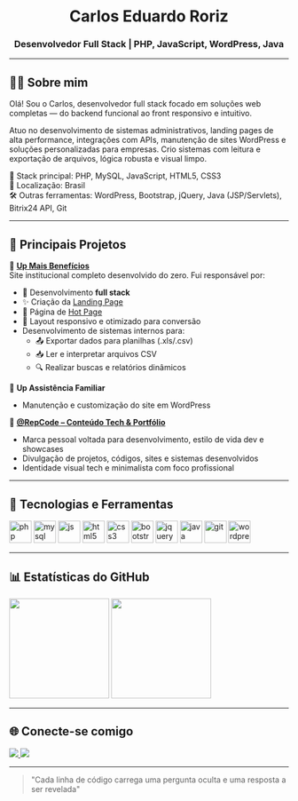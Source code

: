 <h1 align="center">Carlos Eduardo Roriz</h1>
<h3 align="center">Desenvolvedor Full Stack | PHP, JavaScript, WordPress, Java</h3>

---

## 👨‍💻 Sobre mim

Olá! Sou o Carlos, desenvolvedor full stack focado em soluções web completas — do backend funcional ao front responsivo e intuitivo.

Atuo no desenvolvimento de sistemas administrativos, landing pages de alta performance, integrações com APIs, manutenção de sites WordPress e soluções personalizadas para empresas. Crio sistemas com leitura e exportação de arquivos, lógica robusta e visual limpo.

🔧 Stack principal: PHP, MySQL, JavaScript, HTML5, CSS3  
📍 Localização: Brasil  
🛠️ Outras ferramentas: WordPress, Bootstrap, jQuery, Java (JSP/Servlets), Bitrix24 API, Git

---

## 🚀 Principais Projetos

🔹 **[Up Mais Benefícios](https://www.upmaisbeneficios.com.br)**  
Site institucional completo desenvolvido do zero. Fui responsável por:
- 🔧 Desenvolvimento **full stack**
- ✨ Criação da [Landing Page](https://www.upmaisbeneficios.com.br/cadastro)
- 📨 Página de [Hot Page](https://www.upmaisbeneficios.com.br/hot-page)
- 📱 Layout responsivo e otimizado para conversão
- Desenvolvimento de sistemas internos para:
  - 📤 Exportar dados para planilhas (.xls/.csv)
  - 📥 Ler e interpretar arquivos CSV
  - 🔍 Realizar buscas e relatórios dinâmicos

🔹 **Up Assistência Familiar**  
- Manutenção e customização do site em WordPress

  

🔹 **[@RepCode – Conteúdo Tech & Portfólio](https://instagram.com/repcode)**  
- Marca pessoal voltada para desenvolvimento, estilo de vida dev e showcases
- Divulgação de projetos, códigos, sites e sistemas desenvolvidos
- Identidade visual tech e minimalista com foco profissional

---

## 🧰 Tecnologias e Ferramentas

<p align="left">
  <img src="https://cdn.jsdelivr.net/gh/devicons/devicon/icons/php/php-original.svg" height="40" alt="php" />
  <img src="https://cdn.jsdelivr.net/gh/devicons/devicon/icons/mysql/mysql-original.svg" height="40" alt="mysql" />
  <img src="https://cdn.jsdelivr.net/gh/devicons/devicon/icons/javascript/javascript-original.svg" height="40" alt="js" />
  <img src="https://cdn.jsdelivr.net/gh/devicons/devicon/icons/html5/html5-original.svg" height="40" alt="html5" />
  <img src="https://cdn.jsdelivr.net/gh/devicons/devicon/icons/css3/css3-original.svg" height="40" alt="css3" />
  <img src="https://cdn.jsdelivr.net/gh/devicons/devicon/icons/bootstrap/bootstrap-original.svg" height="40" alt="bootstrap" />
  <img src="https://cdn.jsdelivr.net/gh/devicons/devicon/icons/jquery/jquery-original.svg" height="40" alt="jquery" />
  <img src="https://cdn.jsdelivr.net/gh/devicons/devicon/icons/java/java-original.svg" height="40" alt="java" />
  <img src="https://cdn.jsdelivr.net/gh/devicons/devicon/icons/git/git-original.svg" height="40" alt="git" />
  <img src="https://cdn.jsdelivr.net/gh/devicons/devicon/icons/wordpress/wordpress-original.svg" height="40" alt="wordpress" />
</p>

---

## 📊 Estatísticas do GitHub

<p align="left">
  <img height="180em" src="https://github-readme-stats.vercel.app/api?username=cadupedrosa&show_icons=true&theme=radical"/>
  <img height="180em" src="https://github-readme-stats.vercel.app/api/top-langs/?username=cadupedrosa&layout=compact&theme=radical"/>
</p>

---

## 🌐 Conecte-se comigo

<p align="left">
  <a href="https://www.linkedin.com/in/carlos-eduardo-pedrosa-roriz-216653365" target="_blank">
    <img src="https://img.shields.io/badge/LinkedIn-0077B5?style=for-the-badge&logo=linkedin&logoColor=white" />
  </a>
  <a href="https://instagram.com/repcode__" target="_blank">
    <img src="https://img.shields.io/badge/@RepCode-E4405F?style=for-the-badge&logo=instagram&logoColor=white" />
  </a>
</p>

---

> "Cada linha de código carrega uma pergunta oculta e uma resposta a ser revelada"
